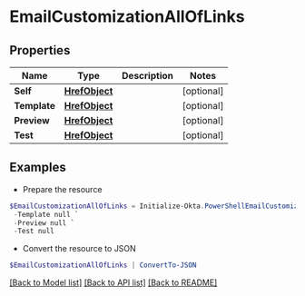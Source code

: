 # EmailCustomizationAllOfLinks
## Properties

Name | Type | Description | Notes
------------ | ------------- | ------------- | -------------
**Self** | [**HrefObject**](HrefObject.md) |  | [optional] 
**Template** | [**HrefObject**](HrefObject.md) |  | [optional] 
**Preview** | [**HrefObject**](HrefObject.md) |  | [optional] 
**Test** | [**HrefObject**](HrefObject.md) |  | [optional] 

## Examples

- Prepare the resource
```powershell
$EmailCustomizationAllOfLinks = Initialize-Okta.PowerShellEmailCustomizationAllOfLinks  -Self null `
 -Template null `
 -Preview null `
 -Test null
```

- Convert the resource to JSON
```powershell
$EmailCustomizationAllOfLinks | ConvertTo-JSON
```

[[Back to Model list]](../README.md#documentation-for-models) [[Back to API list]](../README.md#documentation-for-api-endpoints) [[Back to README]](../README.md)

